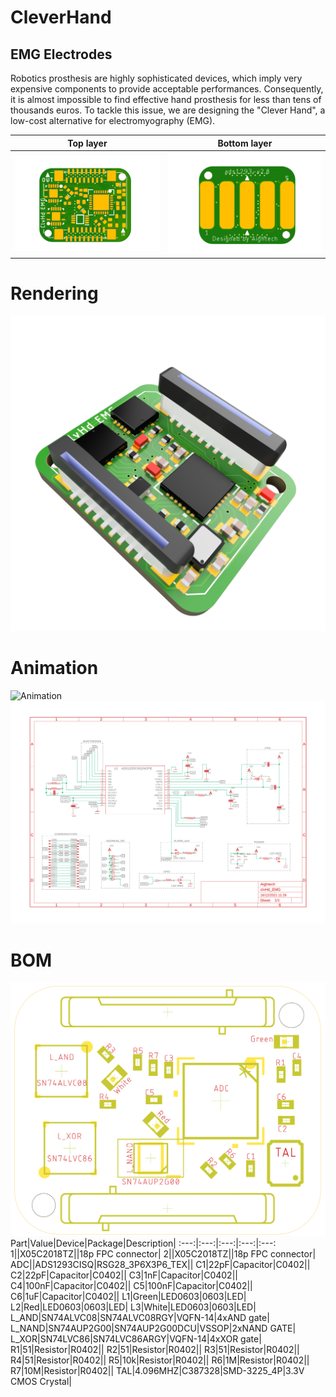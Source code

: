 # CleverHand

## EMG Electrodes

Robotics prosthesis are highly sophisticated devices, which imply very expensive components to provide acceptable performances. Consequently, it is almost impossible to find effective hand prosthesis for less than tens of thousands euros. To tackle this issue, we are designing the "Clever Hand", a low-cost alternative for electromyography (EMG).

Top layer            |  Bottom layer
:-------------------------:|:-------------------------:
![Top layer](docs/clvHdTop.png) |  ![Bop layer](docs/clvHdBot.png)

# Rendering
![3D](docs/clvHd3D.png)

# Animation
![Animation](docs/animation.gif)
![Schematics](docs/schematic.png)

# BOM
![placement](docs/placement.png)
Part|Value|Device|Package|Description|
:---:|:---:|:---:|:---:|:---:
1||X05C2018TZ||18p FPC connector|
2||X05C2018TZ||18p FPC connector|
ADC||ADS1293CISQ|RSG28_3P6X3P6_TEX||
C1|22pF|Capacitor|C0402||
C2|22pF|Capacitor|C0402||
C3|1nF|Capacitor|C0402||
C4|100nF|Capacitor|C0402||
C5|100nF|Capacitor|C0402||
C6|1uF|Capacitor|C0402||
L1|Green|LED0603|0603|LED|
L2|Red|LED0603|0603|LED|
L3|White|LED0603|0603|LED|
L_AND|SN74ALVC08|SN74ALVC08RGY|VQFN-14|4xAND gate|
L_NAND|SN74AUP2G00|SN74AUP2G00DCU|VSSOP|2xNAND GATE|
L_XOR|SN74LVC86|SN74LVC86ARGY|VQFN-14|4xXOR gate|
R1|51|Resistor|R0402||
R2|51|Resistor|R0402||
R3|51|Resistor|R0402||
R4|51|Resistor|R0402||
R5|10k|Resistor|R0402||
R6|1M|Resistor|R0402||
R7|10M|Resistor|R0402||
TAL|4.096MHZ|C387328|SMD-3225_4P|3.3V CMOS Crystal|
